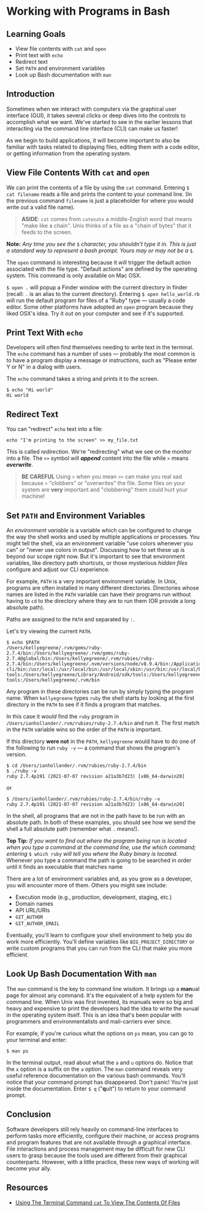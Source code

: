 # Working with Programs in Bash

## Learning Goals

- View file contents with `cat` and `open`
- Print text with `echo`
- Redirect text
- Set `PATH` and environment variables
- Look up Bash documentation with `man`

## Introduction

Sometimes when we interact with computers via the graphical user interface
(GUI), it takes several clicks or deep dives into the controls to accomplish
what we want. We've started to see in the earlier lessons that interacting via
the command line interface (CLI) can make us faster!

As we begin to build applications, it will become important to also
be familiar with tasks related to displaying files, editing them with
a code editor, or getting information from the operating system.

## View File Contents With `cat` and `open`

We can print the contents of a file by using the `cat` command. Entering
`$ cat filename` reads a file and prints the content to your command line. (In
the previous command `filename` is just a placeholder for where you would
write out a valid file name).

> **ASIDE**: `cat` comes from `catenate` a middle-English word that means "make
> like a chain". Unix thinks of a file as a "chain of bytes" that it feeds to
> the screen.

**Note:** _Any time you see the_ `$` _character, you shouldn't type it in. This
is just a standard way to represent a bash prompt. Yours may or may not be a_
`$`.

The `open` command is interesting because it will trigger the default action
associated with the file type. "Default actions" are defined by the operating
system. This command is only available on Mac OSX.

`$ open .` will popup a Finder window with the current directory in finder
(recall: `.` is an alias to the current directory). Entering
`$ open hello_world.rb` will run the default program for files of a "Ruby" type
— usually a code editor. Some other platforms have adopted an `open` program
because they liked OSX's idea. Try it out on your computer and see if it's
supported.

## Print Text With `echo`

Developers will often find themselves needing to write text in the terminal. The
`echo` command has a number of uses — probably the most common is to have a
program display a message or instructions, such as "Please enter Y or N" in a
dialog with users.

The `echo` command takes a string and prints it to the screen.

```console
$ echo "Hi world"
Hi world
```

## Redirect Text

You can "redirect" `echo` text into a file:

```console
echo "I'm printing to the screen" >> my_file.txt
```

This is called _redirection_. We're "redirecting" what we see on the monitor
into a file. The `>>` symbol will **_append_** content into the file while `>`
means **_overwrite_**.

> **BE CAREFUL** Using `>` when you mean `>>` can make you real sad because `>`
> "clobbers" or "overwrites" the file. Some files on your system are **very**
> important and "clobbering" them could hurt your machine!

## Set `PATH` and Environment Variables

An _environment variable_ is a variable which can be configured to change the
way the shell works and used by multiple applications or processes. You might
tell the shell, via an environment variable "use colors whenever you can" or
"never use colors in output". Discussing how to set these up is beyond our scope
right now. But it's important to see that environment variables, like directory
path shortcuts, or those mysterious _hidden files_ configure and adjust our CLI
experience.

For example, `PATH` is a very important environment variable. In Unix, programs
are often installed in many different directories. Directories whose names are
listed in the `PATH` variable can have their programs run without having to `cd`
to the directory where they are to run them (OR provide a long absolute path).

Paths are assigned to the `PATH` and separated by `:`.

Let's try viewing the current `PATH`.

```console
$ echo $PATH
/Users/kellyegreene/.rvm/gems/ruby-2.7.4/bin:/Users/kellyegreene/.rvm/gems/ruby-2.7.4@global/bin:/Users/kellyegreene/.rvm/rubies/ruby-2.7.4/bin:/Users/kellyegreene/.nvm/versions/node/v8.9.4/bin:/Applications/Postgres.app/Contents/Versions/9.4/bin:/usr/local/share/npm/lib/node_modules/grunt-cli/bin:/usr/local:/usr/local/bin:/usr/local/sbin:/usr/bin:/usr/local/bin:/usr/local/bin:/usr/bin:/bin:/usr/sbin:/sbin:/Users/kellyegreene/Library/Android/sdk/tools:/Users/kellyegreene/Library/Android/sdk/platform-tools:/Users/kellyegreene/Library/Android/sdk/tools:/Users/kellyegreene/Library/Android/sdk/platform-tools:/Users/kellyegreene/.rvm/bin
```

Any program in these directories can be run by simply typing the program name.
When `kellyegreene` types `ruby` the shell starts by looking at the first
directory in the `PATH` to see if it finds a program that matches.

In this case it _would_ find the `ruby` program in
`/Users/ianhollander/.rvm/rubies/ruby-2.7.4/bin` and run it. The first match in
the `PATH` variable wins so the order of the `PATH` is important.

If this directory **were not** in the `PATH`, `kellyegreene` would have to do
one of the following to run `ruby -v` — a command that shows the program's
version.

```console
$ cd /Users/ianhollander/.rvm/rubies/ruby-2.7.4/bin
$ ./ruby -v
ruby 2.7.4p191 (2021-07-07 revision a21a3b7d23) [x86_64-darwin20]
```

or

```console
$ /Users/ianhollander/.rvm/rubies/ruby-2.7.4/bin/ruby -v
ruby 2.7.4p191 (2021-07-07 revision a21a3b7d23) [x86_64-darwin20]
```

In the shell, all programs that are not in the path have to be run with an
absolute path. In both of these examples, you should see how we send the
shell a full absolute path (remember what `.` means!).

**Top Tip:** _If you want to find out where the program being run is located
when you type a command at the command line, use the which command; entering_
`$ which ruby` _will tell you where the Ruby binary is located._ Whenever you
type a command the path is going to be searched in order until it finds an
executable that matches name

There are a lot of environment variables and, as you grow as a developer, you
will encounter more of them. Others you might see include:

- Execution mode (e.g., production, development, staging, etc.)
- Domain names
- API URL/URIs
- `GIT_AUTHOR`
- `GIT_AUTHOR_EMAIL`

Eventually, you'll learn to configure your shell environment to help you do work
more efficiently. You'll define variables like `BIG_PROJECT_DIRECTORY` or write
custom programs that you can run from the CLI that make you more efficient.

## Look Up Bash Documentation With `man`

The `man` command is the key to command line wisdom. It brings up a **man**ual
page for almost any command. It's the equivalent of a help system for the
command line. When Unix was first invented, its manuals were so big and heavy
and expensive to print the developers had the idea to write the `man`ual in the
operating system itself. This is an idea that's been popular with programmers
and environmentalists and mail-carriers ever since.

For example, if you're curious what the options on `ps` mean, you can go to your
terminal and enter:

```console
$ man ps
```

In the terminal output, read about what the `a` and `u` options do. Notice that
the `x` option is a suffix on the `a` option. The `man` command reveals very
useful reference documentation on the various bash commands. You'll notice that
your command prompt has disappeared. Don't panic! You're just inside the
documentation. Enter `$ q` ("**q**uit") to return to your command prompt.

## Conclusion

Software developers still rely heavily on command-line interfaces to perform
tasks more efficiently, configure their machine, or access programs and program
features that are not available through a graphical interface. File interactions
and process management may be difficult for new CLI users to grasp because the
tools used are different from their graphical counterparts. However, with a
little practice, these new ways of working will become your ally.

## Resources

- [Using The Terminal Command `cat` To View The Contents Of Files](https://www.freecodecamp.org/news/the-cat-command-in-linux-how-to-create-a-text-file-with-cat-or-touch/)
